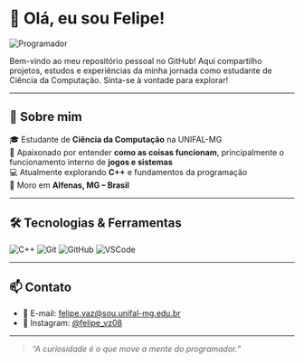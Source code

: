 # 👋 Olá, eu sou Felipe!

![Programador](https://i.imgflip.com/3vzejl.jpg)

Bem-vindo ao meu repositório pessoal no GitHub! Aqui compartilho projetos, estudos e experiências da minha jornada como estudante de Ciência da Computação. Sinta-se à vontade para explorar!

---

## 🚀 Sobre mim

🎓 Estudante de **Ciência da Computação** na UNIFAL-MG  
🧠 Apaixonado por entender **como as coisas funcionam**, principalmente o funcionamento interno de **jogos e sistemas**  
💻 Atualmente explorando **C++** e fundamentos da programação  
📍 Moro em **Alfenas, MG – Brasil**

---

## 🛠️ Tecnologias & Ferramentas

![C++](https://img.shields.io/badge/C%2B%2B-00599C?style=flat&logo=c%2B%2B&logoColor=white)
![Git](https://img.shields.io/badge/Git-F05032?style=flat&logo=git&logoColor=white)
![GitHub](https://img.shields.io/badge/GitHub-181717?style=flat&logo=github&logoColor=white)
![VSCode](https://img.shields.io/badge/VS%20Code-007ACC?style=flat&logo=visual-studio-code&logoColor=white)

---

## 📫 Contato

- 📧 E-mail: [felipe.vaz@sou.unifal-mg.edu.br](mailto:felipe.vaz@sou.unifal-mg.edu.br)  
- 📸 Instagram: [@felipe_vz08](https://www.instagram.com/felipe_vz08)

---

> _“A curiosidade é o que move a mente do programador.”_


